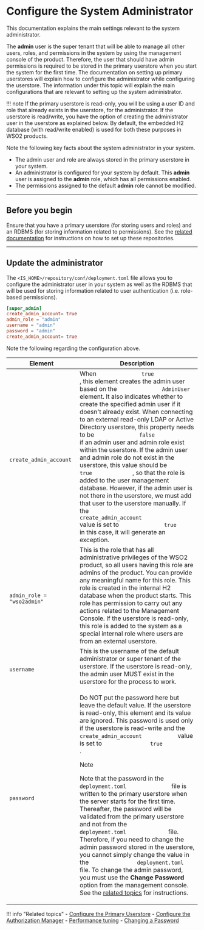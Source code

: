 # Configure the System Administrator

This documentation explains the main settings relevant to the system
administrator.

The **admin** user is the super tenant that will be able to manage all
other users, roles, and permissions in the system by using the management
console of the product. Therefore, the user that should have admin
permissions is required to be stored in the primary userstore when you
start the system for the first time. The documentation on setting up
primary userstores will explain how to configure the administrator
while configuring the userstore. The information under this topic will
explain the main configurations that are relevant to setting up the
system administrator.

!!! note
    If the primary userstore is read-only, you will be using a user ID and
    role that already exists in the userstore, for the administrator. If
    the userstore is read/write, you have the option of creating the
    administrator user in the userstore as explained below. By default, the
    embedded H2 database (with read/write enabled) is used for both these
    purposes in WSO2 products.
    

Note the following key facts about the system administrator in your
system.

-   The admin user and role are always stored in the primary userstore
    in your system.
-   An administrator is configured for your system by default. This
    **admin** user is assigned to the **admin** role, which has all
    permissions enabled.
-   The permissions assigned to the default **admin** role cannot be
    modified.

---

## Before you begin

Ensure that you have a primary userstore (for storing users and roles)
and an RDBMS (for storing information related to permissions). See the
[related
documentation](#related-topics) for
instructions on how to set up these repositories.

---

## Update the administrator

The `<IS_HOME>/repository/conf/deployment.toml` file allows you to configure the administrator user in your system as well as
the RDBMS that will be used for storing information related to user
authentication (i.e. role-based permissions).

``` toml
[super_admin]
create_admin_account= true
admin_role = "admin"
username = "admin"
password = "admin"
create_admin_account= true
```

Note the following regarding the configuration above.

<table>
<colgroup>
<col style={{width: "50%"}} />
<col style={{width: "50%"}} />
</colgroup>
<thead>
<tr class="header">
<th>Element</th>
<th>Description</th>
</tr>
</thead>
<tbody>
<tr class="odd">
<td><code>              create_admin_account             </code></td>
<td>When <code>              true             </code>, this element creates the admin user based on the <code>              AdminUser             </code> element. It also indicates whether to create the specified admin user if it doesn't already exist. When connecting to an external read-only LDAP or Active Directory userstore, this property needs to be <code>              false             </code> if an admin user and admin role exist within the userstore. If the admin user and admin role do not exist in the userstore, this value should be <code>              true             </code>, so that the role is added to the user management database. However, if the admin user is not there in the userstore, we must add that user to the userstore manually. If the <code>              create_admin_account             </code> value is set to <code>              true             </code> in this case, it will generate an exception.</td>
</tr>
<tr class="even">
<td><code>              admin_role = "wso2admin"            </code></td>
<td>This is the role that has all administrative privileges of the WSO2 product, so all users having this role are admins of the product. You can provide any meaningful name for this role. This role is created in the internal H2 database when the product starts. This role has permission to carry out any actions related to the Management Console. If the userstore is read-only, this role is added to the system as a special internal role where users are from an external userstore.</td>
</tr>
<tr class="even">
<td><code>              username          </code></td>
<td>This is the username of the default administrator or super tenant of the userstore. If the userstore is read-only, the admin user MUST exist in the userstore for the process to work.</td>
</tr>
<tr class="odd">
<td><code>              password             </code></td>
<td><p>Do NOT put the password here but leave the default value. If the userstore is read-only, this element and its value are ignored. This password is used only if the userstore is read-write and the <code>            create_admin_account           </code> value is set to <code>               true              </code>.</p>
<div class="admonition note">
<p class="admonition-title">Note</p>
    <p>Note that the password in the <code>               deployment.toml              </code> file is written to the primary userstore when the server starts for the first time. Thereafter, the password will be validated from the primary userstore and not from the <code>               deployment.toml             </code> file. Therefore, if you need to change the admin password stored in the userstore, you cannot simply change the value in the <code>               deployment.toml             </code> file. To change the admin password, you must use the <strong>Change Password</strong> option from the management console. See the <a href="#related-topics">related topics</a> for instructions.
    </p></div></td>
</tr>
</tbody>
</table>

<a name="related-topics"></a>

!!! info "Related topics"
    -   [Configure the Primary Userstore]({{base_path}}/deploy/configure-the-primary-user-store)
    -   [Configure the Authorization Manager]({{base_path}}/deploy/configure-the-authorization-manager)
    -   [Performance tuning]({{base_path}}/deploy/performance/performance-tuning-recommendations)
    -   [Changing a Password]({{base_path}}/guides/identity-lifecycles/manage-user-overview/)
